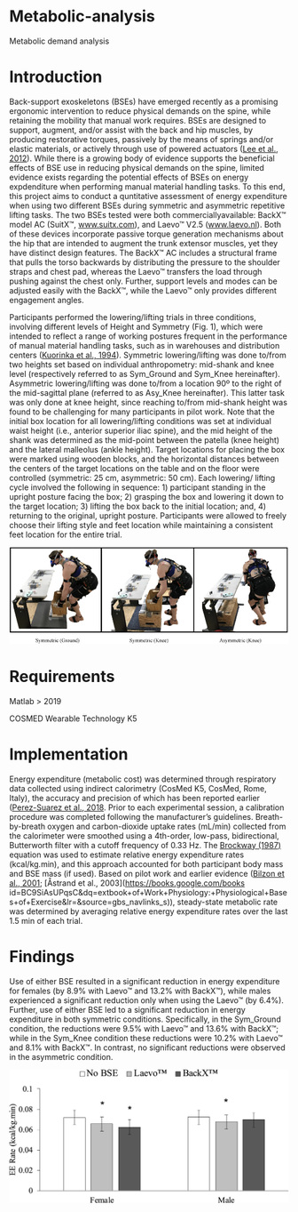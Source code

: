 # Metabolic-analysis
Metabolic demand analysis 

# Introduction
Back-support exoskeletons (BSEs) have emerged recently as a promising ergonomic intervention to reduce physical demands on the spine, while retaining the mobility that manual work requires. BSEs are designed to support, augment, and/or assist with the back and hip muscles, by producing restorative torques, passively by the means of springs and/or elastic materials, or actively through use of powered actuators ([Lee et al., 2012](https://doi.org/10.1007/s12541-012-0197-x)). While there is a growing body of evidence supports the beneficial effects of BSE use in reducing physical demands on the spine, limited evidence exists regarding the potential effects of BSEs on energy expdenditure when performing manual material handling tasks. To this end, this project aims to conduct a quntitative assessment of energy expenditure when using two different BSEs during symmetric and asymmetric repetitive lifting tasks. The two BSEs tested were both commerciallyavailable: BackX™ model AC (SuitX™, www.suitx.com), and Laevo™ V2.5 (www.laevo.nl). Both of these devices incorporate passive torque generation mechanisms about the hip that are intended to augment the trunk extensor muscles, yet they have distinct design features. The BackX™ AC includes a structural frame that pulls the torso backwards by distributing the pressure to the shoulder straps and chest pad, whereas the Laevo™ transfers the load through pushing against the chest only. Further, support levels and modes can be adjusted easily with the BackX™, while the Laevo™ only provides different engagement angles.

Participants performed the lowering/lifting trials in three conditions, involving different levels of Height and Symmetry (Fig. 1), which were intended to reflect a range of working postures frequent in the performance of manual material handling tasks, such as in warehouses and distribution centers ([Kuorinka et al., 1994](https://doi.org/10.1080/00140139408963680)). Symmetric lowering/lifting was done to/from two heights set based on individual anthropometry: mid-shank and knee level (respectively referred to as Sym_Ground and Sym_Knee hereinafter). Asymmetric lowering/lifting was done to/from a location 90º to the right of the mid-sagittal plane (referred to as Asy_Knee hereinafter). This latter task was only done at knee height, since reaching to/from mid-shank height was found to be challenging for many participants in pilot work. Note that the initial box location for all lowering/lifting conditions was set at individual waist height (i.e., anterior superior iliac spine), and the mid height of the shank was determined as the mid-point between the patella (knee height) and the lateral malleolus (ankle height). Target locations for placing the box were marked using wooden blocks, and the horizontal distances between the centers of the target locations on the table and on the floor were controlled (symmetric: 25 cm, asymmetric: 50 cm). Each lowering/ lifting cycle involved the following in sequence: 1) participant standing in the upright posture facing the box; 2) grasping the box and lowering it down to the target location; 3) lifting the box back to the initial location; and, 4) returning to the original, upright posture. Participants were allowed to freely choose their lifting style and feet location while maintaining a consistent feet location for the entire trial.

![Exo Lifting Conditions](https://github.com/smadinei/Metabolic-analysis/blob/main/Metabolic%20analysis/Picture1.png)

# Requirements
Matlab > 2019

COSMED Wearable Technology K5

# Implementation
Energy expenditure (metabolic cost) was determined through respiratory data collected using indirect calorimetry (CosMed K5, CosMed,
Rome, Italy), the accuracy and precision of which has been reported earlier ([Perez-Suarez et al., 2018](https://doi.org/10.3389/fphys.2018.01764). Prior to each experimental session, a calibration procedure was completed following the manufacturer’s guidelines. Breath-by-breath oxygen and carbon-dioxide uptake rates
(mL/min) collected from the calorimeter were smoothed using a 4th-order, low-pass, bidirectional, Butterworth filter with a cutoff frequency of
0.33 Hz. The [Brockway (1987)](https://europepmc.org/article/med/3429265) equation was used to estimate relative energy expenditure rates (kcal/kg.min), and this approach accounted for both participant body mass and BSE mass (if used). Based on pilot work and earlier evidence ([Bilzon et al., 2001](https://doi.org/10.1080/00140130118253); [Åstrand et al., 2003](https://books.google.com/books id=BC9SiAsUPqsC&dq=extbook+of+Work+Physiology:+Physiological+Bases+of+Exercise&lr=&source=gbs_navlinks_s)), steady-state metabolic rate was determined by averaging relative energy expenditure rates over the last 1.5 min of each trial.

# Findings
Use of either BSE resulted in a significant reduction in energy expenditure for females (by 8.9% with Laevo™ and 13.2% with BackX™), while males experienced a significant reduction only when using the Laevo™ (by 6.4%). Further, use of either BSE led to a significant reduction in energy expenditure in both
symmetric conditions. Specifically, in the Sym_Ground condition, the reductions were 9.5% with Laevo™ and 13.6% with BackX™; while in the Sym_Knee condition these reductions were 10.2% with Laevo™ and 8.1% with BackX™. In contrast, no significant reductions were observed in the asymmetric condition.

![EE Rate](https://github.com/smadinei/Metabolic-analysis/blob/main/Metabolic%20analysis/EE%20Rate.jpg)
